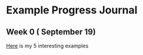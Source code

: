 # Example Progress Journal
## Week 0 ( September 19)
[Here](files/example_homework_0.html) is my 5 interesting examples

